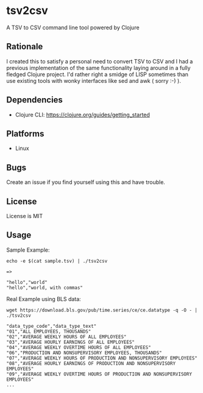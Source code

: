 # tsv2csv
A TSV to CSV command line tool powered by Clojure

## Rationale

I created this to satisfy a personal need to convert TSV to CSV and I had a previous implementation of the same functionality laying around in a fully fledged Clojure project. I'd rather right a smidge of LISP sometimes than use existing tools with wonky interfaces like sed and awk ( sorry :-) ).

## Dependencies

- Clojure CLI: https://clojure.org/guides/getting_started

## Platforms

- Linux

## Bugs

Create an issue if you find yourself using this and have trouble.

## License

License is MIT

## Usage

Sample Example:

```
echo -e $(cat sample.tsv) | ./tsv2csv

=>

"hello","world"
"hello","world, with commas"
```

Real Example using BLS data:

```
wget https://download.bls.gov/pub/time.series/ce/ce.datatype -q -O - | ./tsv2csv

"data_type_code","data_type_text"
"01","ALL EMPLOYEES, THOUSANDS"
"02","AVERAGE WEEKLY HOURS OF ALL EMPLOYEES"
"03","AVERAGE HOURLY EARNINGS OF ALL EMPLOYEES"
"04","AVERAGE WEEKLY OVERTIME HOURS OF ALL EMPLOYEES"
"06","PRODUCTION AND NONSUPERVISORY EMPLOYEES, THOUSANDS"
"07","AVERAGE WEEKLY HOURS OF PRODUCTION AND NONSUPERVISORY EMPLOYEES"
"08","AVERAGE HOURLY EARNINGS OF PRODUCTION AND NONSUPERVISORY EMPLOYEES"
"09","AVERAGE WEEKLY OVERTIME HOURS OF PRODUCTION AND NONSUPERVISORY EMPLOYEES"
...
```